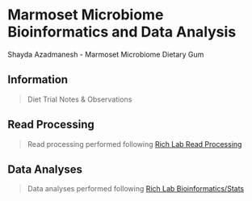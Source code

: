 Marmoset Microbiome Bioinformatics and Data Analysis
========================================
Shayda Azadmanesh - Marmoset Microbiome Dietary Gum

## Information
>Diet Trial Notes & Observations

## Read Processing

>Read processing performed following [Rich Lab Read Processing](https://github.com/Rich-Molecular-Health-Lab/read_processing)

## Data Analyses

>Data analyses performed following [Rich Lab Bioinformatics/Stats](https://github.com/Rich-Molecular-Health-Lab/bioinformatics_stats)

